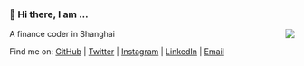 ### 👋 Hi there, I am ...

<img align="right" src="https://github-readme-stats.vercel.app/api?username=Bazinga-0411&show_icons=true&icon_color=0366d6&bg_color=ffffff&hide_title=true" />

A finance coder in Shanghai

Find me on: [GitHub](https://github.com/Bazinga-0411) | [Twitter](https://twitter.com/Bazinga419) | [Instagram](https://www.instagram.com/huangqinyang2000) | [LinkedIn](https://www.linkedin.com/in/lily-huang-931b531a6/) | [Email](mailto:huangqinyang2000@163.com)

